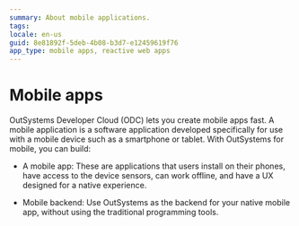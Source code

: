 ```yaml
---
summary: About mobile applications.
tags:
locale: en-us
guid: 8e81892f-5deb-4b08-b3d7-e12459619f76
app_type: mobile apps, reactive web apps
---
```


# Mobile apps

OutSystems Developer Cloud (ODC) lets you create mobile apps fast. A mobile application is a software application developed specifically for use with a mobile device such as a smartphone or tablet. With OutSystems for mobile, you can build:

* A mobile app: These are applications that users install on their phones, have access to the device sensors, can work offline, and have a UX designed for a native experience.

* Mobile backend: Use OutSystems as the backend for your native mobile app, without using the traditional programming tools.
